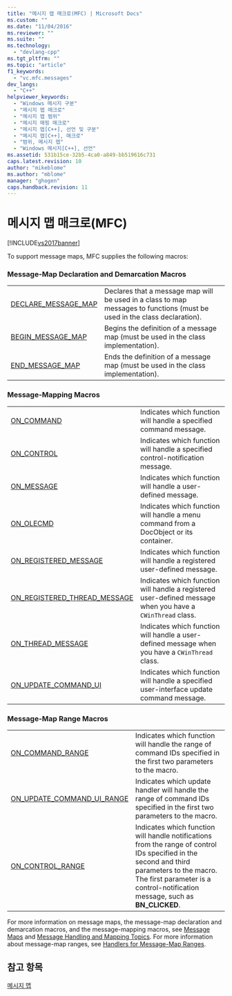 ```yaml
---
title: "메시지 맵 매크로(MFC) | Microsoft Docs"
ms.custom: ""
ms.date: "11/04/2016"
ms.reviewer: ""
ms.suite: ""
ms.technology: 
  - "devlang-cpp"
ms.tgt_pltfrm: ""
ms.topic: "article"
f1_keywords: 
  - "vc.mfc.messages"
dev_langs: 
  - "C++"
helpviewer_keywords: 
  - "Windows 메시지 구분"
  - "메시지 맵 매크로"
  - "메시지 맵 범위"
  - "메시지 매핑 매크로"
  - "메시지 맵[C++], 선언 및 구분"
  - "메시지 맵[C++], 매크로"
  - "범위, 메시지 맵"
  - "Windows 메시지[C++], 선언"
ms.assetid: 531b15ce-32b5-4ca0-a849-bb519616c731
caps.latest.revision: 10
author: "mikeblome"
ms.author: "mblome"
manager: "ghogen"
caps.handback.revision: 11
---
```

# 메시지 맵 매크로(MFC)
[!INCLUDE[vs2017banner](../../assembler/inline/includes/vs2017banner.md)]

To support message maps, MFC supplies the following macros:  
  
### Message\-Map Declaration and Demarcation Macros  
  
|||  
|-|-|  
|[DECLARE\_MESSAGE\_MAP](../Topic/DECLARE_MESSAGE_MAP.md)|Declares that a message map will be used in a class to map messages to functions \(must be used in the class declaration\).|  
|[BEGIN\_MESSAGE\_MAP](../Topic/BEGIN_MESSAGE_MAP.md)|Begins the definition of a message map \(must be used in the class implementation\).|  
|[END\_MESSAGE\_MAP](../Topic/END_MESSAGE_MAP.md)|Ends the definition of a message map \(must be used in the class implementation\).|  
  
### Message\-Mapping Macros  
  
|||  
|-|-|  
|[ON\_COMMAND](../Topic/ON_COMMAND.md)|Indicates which function will handle a specified command message.|  
|[ON\_CONTROL](../Topic/ON_CONTROL.md)|Indicates which function will handle a specified control\-notification message.|  
|[ON\_MESSAGE](../Topic/ON_MESSAGE.md)|Indicates which function will handle a user\-defined message.|  
|[ON\_OLECMD](../Topic/ON_OLECMD.md)|Indicates which function will handle a menu command from a DocObject or its container.|  
|[ON\_REGISTERED\_MESSAGE](../Topic/ON_REGISTERED_MESSAGE.md)|Indicates which function will handle a registered user\-defined message.|  
|[ON\_REGISTERED\_THREAD\_MESSAGE](../Topic/ON_REGISTERED_THREAD_MESSAGE.md)|Indicates which function will handle a registered user\-defined message when you have a `CWinThread` class.|  
|[ON\_THREAD\_MESSAGE](../Topic/ON_THREAD_MESSAGE.md)|Indicates which function will handle a user\-defined message when you have a `CWinThread` class.|  
|[ON\_UPDATE\_COMMAND\_UI](../Topic/ON_UPDATE_COMMAND_UI.md)|Indicates which function will handle a specified user\-interface update command message.|  
  
### Message\-Map Range Macros  
  
|||  
|-|-|  
|[ON\_COMMAND\_RANGE](../Topic/ON_COMMAND_RANGE.md)|Indicates which function will handle the range of command IDs specified in the first two parameters to the macro.|  
|[ON\_UPDATE\_COMMAND\_UI\_RANGE](../Topic/ON_UPDATE_COMMAND_UI_RANGE.md)|Indicates which update handler will handle the range of command IDs specified in the first two parameters to the macro.|  
|[ON\_CONTROL\_RANGE](../Topic/ON_CONTROL_RANGE.md)|Indicates which function will handle notifications from the range of control IDs specified in the second and third parameters to the macro.  The first parameter is a control\-notification message, such as **BN\_CLICKED**.|  
  
 For more information on message maps, the message\-map declaration and demarcation macros, and the message\-mapping macros, see [Message Maps](../../mfc/reference/message-maps-mfc.md) and [Message Handling and Mapping Topics](../../mfc/message-handling-and-mapping.md).  For more information about message\-map ranges, see [Handlers for Message\-Map Ranges](../../mfc/handlers-for-message-map-ranges.md).  
  
## 참고 항목  
 [메시지 맵](../../mfc/reference/message-maps-mfc.md)